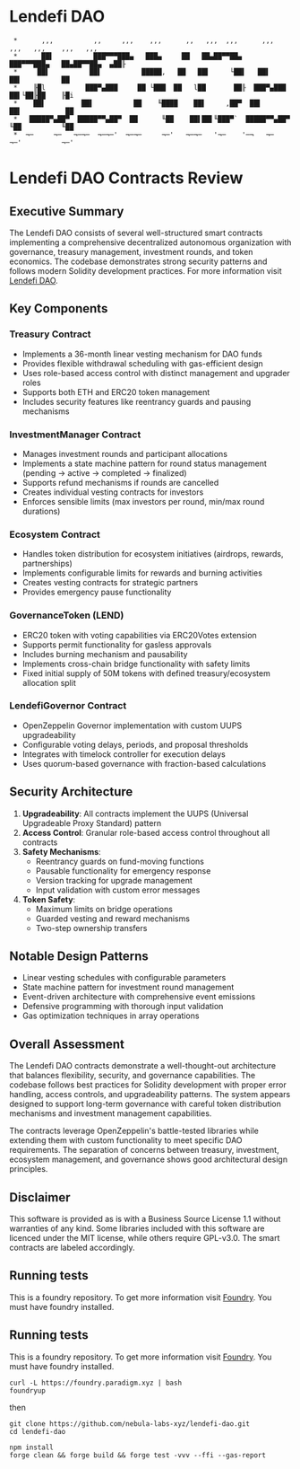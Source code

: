 # Lendefi DAO

```
 *      ,,,          ,,     ,,,    ,,,      ,,   ,,,  ,,,      ,,,    ,,,   ,,,    ,,,   ,,,
 *      ██▌          ███▀▀▀███▄   ███▄     ██   ██▄██▀▀██▄     ███▀▀▀███▄   ██▄██▀▀██▄  ▄██╟
 *     ██▌          ██▌          █████,   ██   ██▌     └██▌   ██▌          ██▌          ██
 *    ╟█l          ███▀▄███     ██ └███  ██   l██       ██╟  ███▀▄███     ██▌└██╟██    ╟█i
 *    ██▌         ██▌          ██    ╙████    ██▌     ,██▀  ██▌          ██▌           ██
 *   █████▀▄██▀  █████▀▀▄██▀  ██      ╙██    ██▌██▌╙███▀`  █████▀▀▄██▀  ╙██          ╙██
 *  ¬─     ¬─   ¬─¬─  ¬─¬─'  ¬─¬─     ¬─'   ¬─¬─   '¬─    '─¬   ¬─      ¬─'          ¬─'
```



# Lendefi DAO Contracts Review
## Executive Summary

The Lendefi DAO consists of several well-structured smart contracts implementing a comprehensive decentralized autonomous organization with governance, treasury management, investment rounds, and token economics. The codebase demonstrates strong security patterns and follows modern Solidity development practices.
For more information visit [Lendefi DAO](https://lendefi.org).


## Key Components

### Treasury Contract
- Implements a 36-month linear vesting mechanism for DAO funds
- Provides flexible withdrawal scheduling with gas-efficient design
- Uses role-based access control with distinct management and upgrader roles
- Supports both ETH and ERC20 token management
- Includes security features like reentrancy guards and pausing mechanisms

### InvestmentManager Contract
- Manages investment rounds and participant allocations
- Implements a state machine pattern for round status management (pending → active → completed → finalized)
- Supports refund mechanisms if rounds are cancelled
- Creates individual vesting contracts for investors
- Enforces sensible limits (max investors per round, min/max round durations)

### Ecosystem Contract
- Handles token distribution for ecosystem initiatives (airdrops, rewards, partnerships)
- Implements configurable limits for rewards and burning activities
- Creates vesting contracts for strategic partners
- Provides emergency pause functionality

### GovernanceToken (LEND)
- ERC20 token with voting capabilities via ERC20Votes extension
- Supports permit functionality for gasless approvals
- Includes burning mechanism and pausability
- Implements cross-chain bridge functionality with safety limits
- Fixed initial supply of 50M tokens with defined treasury/ecosystem allocation split

### LendefiGovernor Contract
- OpenZeppelin Governor implementation with custom UUPS upgradeability
- Configurable voting delays, periods, and proposal thresholds
- Integrates with timelock controller for execution delays
- Uses quorum-based governance with fraction-based calculations

## Security Architecture

1. **Upgradeability**: All contracts implement the UUPS (Universal Upgradeable Proxy Standard) pattern
2. **Access Control**: Granular role-based access control throughout all contracts
3. **Safety Mechanisms**: 
   - Reentrancy guards on fund-moving functions
   - Pausable functionality for emergency response
   - Version tracking for upgrade management
   - Input validation with custom error messages
4. **Token Safety**:
   - Maximum limits on bridge operations
   - Guarded vesting and reward mechanisms
   - Two-step ownership transfers

## Notable Design Patterns

- Linear vesting schedules with configurable parameters
- State machine pattern for investment round management
- Event-driven architecture with comprehensive event emissions
- Defensive programming with thorough input validation
- Gas optimization techniques in array operations

## Overall Assessment

The Lendefi DAO contracts demonstrate a well-thought-out architecture that balances flexibility, security, and governance capabilities. The codebase follows best practices for Solidity development with proper error handling, access controls, and upgradeability patterns. The system appears designed to support long-term governance with careful token distribution mechanisms and investment management capabilities.

The contracts leverage OpenZeppelin's battle-tested libraries while extending them with custom functionality to meet specific DAO requirements. The separation of concerns between treasury, investment, ecosystem management, and governance shows good architectural design principles.



## Disclaimer

This software is provided as is with a Business Source License 1.1 without warranties of any kind.
Some libraries included with this software are licenced under the MIT license, while others
require GPL-v3.0. The smart contracts are labeled accordingly.


## Running tests

This is a foundry repository. To get more information visit [Foundry](https://github.com/foundry-rs/foundry/blob/master/foundryup/README.md).
You must have foundry installed.


## Running tests

This is a foundry repository. To get more information visit [Foundry](https://github.com/foundry-rs/foundry/blob/master/foundryup/README.md).
You must have foundry installed.

```
curl -L https://foundry.paradigm.xyz | bash
foundryup
```

then

```
git clone https://github.com/nebula-labs-xyz/lendefi-dao.git
cd lendefi-dao

npm install
forge clean && forge build && forge test -vvv --ffi --gas-report
```
